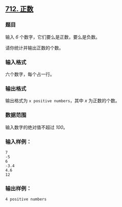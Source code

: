 ## [712. 正数](https://www.acwing.com/problem/content/714/)

### 题目

输入 *6* 个数字，它们要么是正数，要么是负数。

请你统计并输出正数的个数。

### 输入格式

六个数字，每个占一行。

### 输出格式

输出格式为 `x positive numbers`，其中 *x* 为正数的个数。

### 数据范围

输入数字的绝对值不超过 *100*。

### 输入样例：

```
7
-5
6
-3.4
4.6
12
```

### 输出样例：

```
4 positive numbers
```
